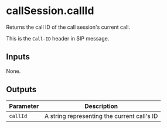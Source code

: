 # callSession.callId

Returns the call ID of the call session's current call.

This is the `Call-ID` header in SIP message.

## Inputs

None.

## Outputs

| Parameter | Description                                 |
| --------- | ------------------------------------------- |
| `callId`  | A string representing the current call's ID |
